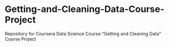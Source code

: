 # Getting-and-Cleaning-Data-Course-Project
Repository for Coursera Data Science Course "Getting and Cleaning Data" Course Project
